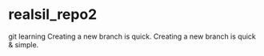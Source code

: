 # realsil_repo2
git learning
Creating a new branch is quick.
Creating a new branch is quick & simple.
